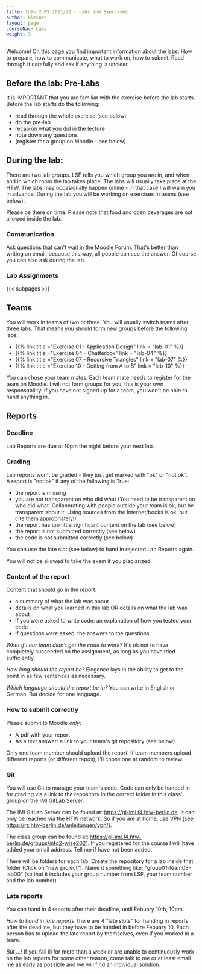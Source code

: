 ```yaml
---
title: Info 2 WS 2021/22 - Labs and Exercises
author: kleinen
layout: page
courseNav: Labs
weight: 3
---
```


Welcome! On this page you find important information about the labs: How to prepare, how to communicate, what to work on, how to submit. Read through it carefully and ask if anything is unclear.

## Before the lab: Pre-Labs
It is IMPORTANT that you are familiar with the exercise before the lab starts. Before the lab starts do the following:
* read through the whole exercise (see below)
* do the pre-lab
* recap on what you did in the lecture
* note down any questions
* (register for a group on Moodle - see below)

## During the lab:
There are two lab groups. LSF tells you which group you are in, and when and in which room the lab takes place. The labs will usually take place at the HTW. The labs may occasionally happen online - in that case I will warn you in advance. During the lab you will be working on exercises in teams (see below).

Please be there on time. Please note that food and open beverages are not allowed inside the lab.

### Communication
Ask questions that can't wait in the Moodle Forum. That's better than writing an email, because this way, all people can see the answer. Of course you can also ask during the lab.

### Lab Assignments

{{< subpages  >}}

## Teams
You will work in teams of two or three. You will usually switch teams after three labs.
That means you should form new groups before the following labs:

* {{% link title ="Exercise 01 - Application Design" link = "lab-01" %}}
* {{% link title ="Exercise 04 - Chatterbox" link = "lab-04" %}}
* {{% link title ="Exercise 07 - Recursive Triangles" link = "lab-07" %}}
* {{% link title ="Exercise 10 - Getting from A to B" link = "lab-10" %}}

You can chose your team mates. Each team mate needs to register for the team on Moodle. I will not form groups for you, this is your own responsability. If you have not signed up for a team, you won't be able to hand anything in.

## Reports
### Deadline
Lab Reports are due at 10pm the night before your next lab.

### Grading
Lab reports won't be graded - they just get marked with "ok" or "not ok".  
A report is "not ok" if any of the following is True:
* the report is missing
* you are not transparent on who did what (You need to be transparent on who did what. Collaborating with people outside your team is ok,
but be transparent about it! Using sources from the Internet/books is ok, but cite them appropriately!)
* the report has too little significant content on the lab (see below)
* the report is not submitted correctly (see below)
* the code is not submitted correctly (see below)

You can use the late slot (see below) to hand in rejected Lab Reports again.

You will not be allowed to take the exam if you plagiarized.

### Content of the report
Content that should go in the report:
* a summary of what the lab was about
* details on what you learned in this lab OR details on what the lab was about
* if you were asked to write code: an explanation of how you tested your code
* if questions were asked: the answers to the questions

*What if I our team didn't get the code to work?*
It's ok not to have completely succeeded on the assignment, as long as you have tried sufficiently.

*How long should the report be?*
Elegance lays in the ability to get to the point in as few sentences as necessary.

*Which language should the report be in?*
You can write in English or German. But decide for one language.

### How to submit correctly
Please submit to Moodle *only*:
* A pdf with your report
* As a text answer: a link to your team's git repository (see below)

Only one team member should upload the report. If team members upload different reports (or different repos), I'll chose one at random to review.

### Git
You will use Git to manage your team's code. Code can only be handed in for grading via a link to the repository in the correct folder in this class' group on the IMI GitLab Server.

The IMI GitLab Server can be found at: https://gl-imi.f4.htw-berlin.de. It can only be reached via the HTW network. So if you are at home, use VPN (see https://rz.htw-berlin.de/anleitungen/vpn/).

The class group can be found at: https://gl-imi.f4.htw-berlin.de/groups/info2-wise2021. If you registered for the course I will have added your email address. Tell me if have not been added.

There will be folders for each lab. Create the repository for a lab inside that folder (Click on "new project"). Name it something like: "group01-team03-lab00" (so that it includes your group number from LSF, your team number and the lab number).

### Late reports
You can hand in 4 reports after their deadline, until Febuary 10th, 10pm.

*How to hand in late reports*
There are 4 "late slots" for handing in reports after the deadline, but they have to be handed in before Febuary 10. Each person has to upload the late report by themselves, even if you worked in a team.

*But ...!*
If you fall ill for more than a week or are unable to continuously work on
the lab reports for some other reason, come talk to me or at least email me as
early as possible and we will find an individual solution.

<!--
## Quizzes
There might be short quizzes on Moodle where you can test your knowledge.
They will be published when the lab starts and be closed after a certain amount of time.
Whether doing them will gain you any additional benefits is tbd.

## Review and Presentations of Lab Reports in the following Lab

There are a couple of important changes for the labs compared to Info1:

You are required to be able to present and explain your work **in the following lab** ("review"). How this is done will change from lab to lab, depending on the topic of the lab: one of you might be randomly chosen to present the work, I might talk to each or some of you individually, or it might even be a little quizz in moodle which should be easy to solve if you did the lab exercise.

If you happen to be drawn for presentation and refuse to present the report
(e.g. because you don't have the slightest idea what your group mates
have written or you just feel too shy that day) or are not present yourself,
you are required to present the report to me in person during my next office hours.

Apart from that, it's ok not to have completely succeeded on the assignment, as long as
you have tried sufficiently.

If I find out that you most probably didn't work on the lab yourself, or the
lab report has too little significant content regarding the assignment,
I might decide to reject the report.

Note that this is a (possibly) different thing than plagiarism.
Plagiarism - copying the work of others - is considered cheating and will
lead to failing the whole course.

If you become ill with the usual cold, plan to use up one of the late slots.
If you're having trouble keeping up for longer than a week, come talk to me
or send me an email and we'll figure something out.

{{% link title ="Last semesters, I found it necessary to clarify some more things about the reports." link = "{{ site.BaseURL }}/studies/grading/guideline" %}}

-->
